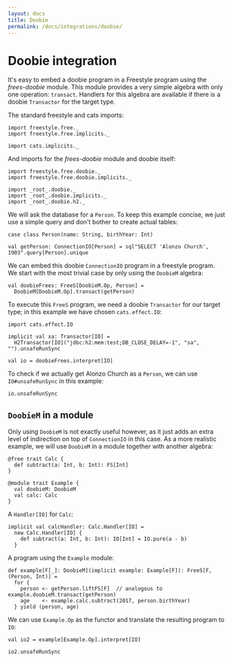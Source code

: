 ```yaml
---
layout: docs
title: Doobie
permalink: /docs/integrations/doobie/
---
```


# Doobie integration

It's easy to embed a doobie program in a Freestyle program using the _frees-doobie_ module. This module provides a very simple algebra with only one operation: `transact`. Handlers for this algebra are available if there is a doobie `Transactor` for the target type.

The standard freestyle and cats imports:

```tut:silent
import freestyle.free._
import freestyle.free.implicits._

import cats.implicits._
```

And imports for the _frees-doobie_ module and doobie itself:

```tut:silent
import freestyle.free.doobie._
import freestyle.free.doobie.implicits._

import _root_.doobie._
import _root_.doobie.implicits._
import _root_.doobie.h2._
```

We will ask the database for a `Person`. To keep this example concise, we just use a simple query and don't bother to create actual tables:

```tut:book
case class Person(name: String, birthYear: Int)

val getPerson: ConnectionIO[Person] = sql"SELECT 'Alonzo Church', 1903".query[Person].unique
```

We can embed this doobie `ConnectionIO` program in a freestyle program. We start with the most trivial case by only using the `DoobieM` algebra:

```tut:book
val doobieFrees: FreeS[DoobieM.Op, Person] =
  DoobieM[DoobieM.Op].transact(getPerson)
```

To execute this `FreeS` program, we need a doobie `Transactor` for our target type; in this example we have chosen `cats.effect.IO`:

```tut:book
import cats.effect.IO

implicit val xa: Transactor[IO] =
  H2Transactor[IO]("jdbc:h2:mem:test;DB_CLOSE_DELAY=-1", "sa", "").unsafeRunSync

val io = doobieFrees.interpret[IO]
```

To check if we actually get Alonzo Church as a `Person`, we can use `IO#unsafeRunSync` in this example:

```tut:book
io.unsafeRunSync
```

## `DoobieM` in a module

Only using `DoobieM` is not exactly useful however, as it just adds an extra level of indirection on top of `ConnectionIO` in this case. As a more realistic example, we will use `DoobieM` in a module together with another algebra:


```tut:book
@free trait Calc {
  def subtract(a: Int, b: Int): FS[Int]
}

@module trait Example {
  val doobieM: DoobieM
  val calc: Calc
}
```

A `Handler[IO]` for `Calc`:

```tut:book
implicit val calcHandler: Calc.Handler[IO] =
  new Calc.Handler[IO] {
    def subtract(a: Int, b: Int): IO[Int] = IO.pure(a - b)
  }
```

A program using the `Example` module:

```tut:book
def example[F[_]: DoobieM](implicit example: Example[F]): FreeS[F, (Person, Int)] =
  for {
    person <- getPerson.liftFS[F]  // analogous to example.doobieM.transact(getPerson)
    age    <- example.calc.subtract(2017, person.birthYear)
  } yield (person, age)
```

We can use `Example.Op` as the functor and translate the resulting program to `IO`:

```tut:book
val io2 = example[Example.Op].interpret[IO]

io2.unsafeRunSync
```

